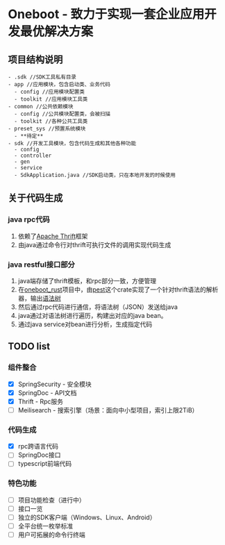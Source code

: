 # Oneboot - 致力于实现一套企业应用开发最优解决方案

## 项目结构说明

```log
- .sdk //SDK工具私有目录
- app //应用模块，包含启动类、业务代码
  - config //应用模块配置类
  - toolkit //应用模块工具类
- common //公共依赖模块
  - config //公共模块配置类，会被扫描
  - toolkit //各种公共工具类
- preset_sys //预置系统模块
  - **待定**
- sdk //开发工具模块，包含代码生成和其他各种功能
  - config
  - controller
  - gen
  - service
  - SdkApplication.java //SDK启动类，只在本地开发的时候使用
```

## 关于代码生成

### java rpc代码

1. 依赖了[Apache Thrift](https://thrift.apache.org/)框架
2. 由java通过命令行对thrift可执行文件的调用实现代码生成

### java restful接口部分

1. java端存储了thrift模板，和rpc部分一致，方便管理
2. 在[oneboot_rust](https://github.com/AlphaFoxz/oneboot_rust)项目中，由[pest](https://crates.io/crates/pest)这个crate实现了一个针对thrift语法的解析器，输出[语法树](https://baike.baidu.com/item/%E8%AF%AD%E6%B3%95%E6%95%B0?fromtitle=%E8%AF%AD%E6%B3%95%E6%A0%91)
3. 然后通过rpc代码进行通信，将语法树（JSON）发送给java
4. java通过对语法树进行遍历，构建出对应的java bean。
5. 通过java service对bean进行分析，生成指定代码

## TODO list

### 组件整合

- [X]  SpringSecurity - 安全模块
- [X]  SpringDoc - API文档
- [X]  Thrift - Rpc服务
- [ ]  Meilisearch - 搜索引擎（场景：面向中小型项目，索引上限2TiB）

### 代码生成

- [X]  rpc跨语言代码
- [ ]  SpringDoc接口
- [ ]  typescript前端代码

### 特色功能

- [ ]  项目功能检查（进行中）
- [ ]  接口一览
- [ ]  独立的SDK客户端（Windows、Linux、Android）
- [ ]  全平台统一枚举标准
- [ ]  用户可拓展的命令行终端
